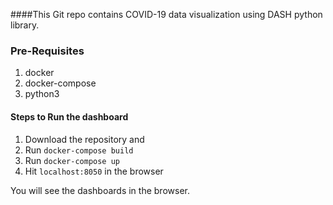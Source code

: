 ####This Git repo contains COVID-19 data visualization using DASH python library.

### Pre-Requisites
1. docker
2. docker-compose
3. python3

#### Steps to Run the dashboard
1. Download the repository and
2. Run `docker-compose build` 
3. Run `docker-compose up`
4. Hit `localhost:8050` in the browser

You will see the dashboards in the browser.